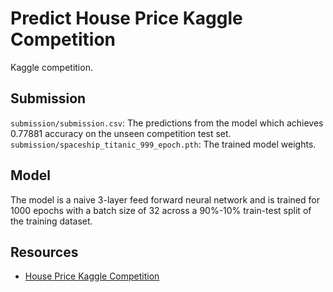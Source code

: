 # Predict House Price Kaggle Competition

Kaggle competition.

## Submission

`submission/submission.csv`: The predictions from the model which achieves 0.77881 accuracy on the unseen competition test set.
`submission/spaceship_titanic_999_epoch.pth`: The trained model weights.

## Model

The model is a naive 3-layer feed forward neural network and is trained for 1000 epochs with a batch size of 32 across a 90%-10% train-test split of the training dataset.

## Resources
- [House Price Kaggle Competition](https://www.kaggle.com/competitions/house-prices-advanced-regression-techniques/overview)